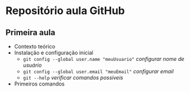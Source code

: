 # Repositório aula GitHub
## Primeira aula

- Contexto teórico
- Instalação e configuração inicial 
    - `git config --global user.name "meuUsuario"` *configurar nome de usuário*
    - `git config --global user.email "meuEmail"` *configurar email*
    - `git --help` *verificar comandos possíveis* 
- Primeiros comandos 
